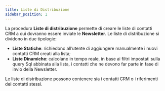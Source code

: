 ```yaml
---
title: Liste di Distribuzione
sidebar_position: 1
---
```


La procedura **Liste di distribuzione** permette di creare le liste di contatti CRM a cui dovranno essere inviate le **Newsletter**.
Le liste di distribuzione si dividono in due tipologie:
-	**Liste Statiche**: richiedono all’utente di aggiungere manualmente i nuovi contatti CRM creati alla lista;
-	**Liste Dinamiche**: calcolano in tempo reale, in base ai filtri impostati sulla query Sql abbinata alla lista, i contatti che ne devono far parte in fase di invio della Newsletter.

Le liste di distribuzione possono contenere sia i contatti CRM o i riferimenti dei contatti stessi.
